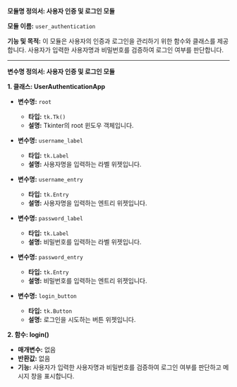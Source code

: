 **모듈명 정의서: 사용자 인증 및 로그인 모듈**

**모듈 이름:** `user_authentication`

**기능 및 목적:** 이 모듈은 사용자의 인증과 로그인을 관리하기 위한 함수와 클래스를 제공합니다. 사용자가 입력한 사용자명과 비밀번호를 검증하여 로그인 여부를 판단합니다.

---

**변수명 정의서: 사용자 인증 및 로그인 모듈**

**1. 클래스: UserAuthenticationApp**
- **변수명:** `root`
  - **타입:** `tk.Tk()`
  - **설명:** Tkinter의 root 윈도우 객체입니다.

- **변수명:** `username_label`
  - **타입:** `tk.Label`
  - **설명:** 사용자명을 입력하는 라벨 위젯입니다.

- **변수명:** `username_entry`
  - **타입:** `tk.Entry`
  - **설명:** 사용자명을 입력하는 엔트리 위젯입니다.

- **변수명:** `password_label`
  - **타입:** `tk.Label`
  - **설명:** 비밀번호를 입력하는 라벨 위젯입니다.

- **변수명:** `password_entry`
  - **타입:** `tk.Entry`
  - **설명:** 비밀번호를 입력하는 엔트리 위젯입니다.

- **변수명:** `login_button`
  - **타입:** `tk.Button`
  - **설명:** 로그인을 시도하는 버튼 위젯입니다.

**2. 함수: login()**
- **매개변수:** 없음
- **반환값:** 없음
- **기능:** 사용자가 입력한 사용자명과 비밀번호를 검증하여 로그인 여부를 판단하고 메시지 창을 표시합니다.
